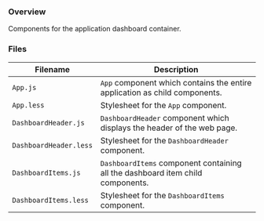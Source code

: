 ### Overview

Components for the application dashboard container.

### Files

| Filename                 | Description                                                                           |
|--------------------------|---------------------------------------------------------------------------------------|
| `App.js`                 | `App` component which contains the entire application as child components.            |
| `App.less`               | Stylesheet for the `App` component.                                                   |
| `DashboardHeader.js`     | `DashboardHeader` component which displays the header of the web page.                |
| `DashboardHeader.less`   | Stylesheet for the `DashboardHeader` component.                                       |
| `DashboardItems.js`      | `DashboardItems` component containing all the dashboard item child components.        |
| `DashboardItems.less`    | Stylesheet for the `DashboardItems` component.                                        |
